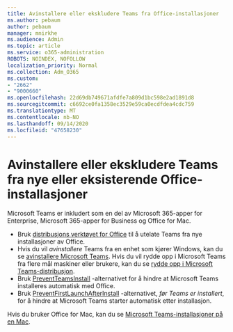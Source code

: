 ```yaml
---
title: Avinstallere eller ekskludere Teams fra Office-installasjoner
ms.author: pebaum
author: pebaum
manager: mnirkhe
ms.audience: Admin
ms.topic: article
ms.service: o365-administration
ROBOTS: NOINDEX, NOFOLLOW
localization_priority: Normal
ms.collection: Adm_O365
ms.custom:
- "2662"
- "9000660"
ms.openlocfilehash: 22d69db749671afdfe7a809d1bc598e2ad1891d8
ms.sourcegitcommit: c6692ce0fa1358ec3529e59ca0ecdfdea4cdc759
ms.translationtype: MT
ms.contentlocale: nb-NO
ms.lasthandoff: 09/14/2020
ms.locfileid: "47658230"
---
```

# <a name="uninstall-or-exclude-teams-from-new-or-existing-office-installations"></a>Avinstallere eller ekskludere Teams fra nye eller eksisterende Office-installasjoner

Microsoft Teams er inkludert som en del av Microsoft 365-apper for Enterprise, Microsoft 365-apper for Business og Office for Mac.

- Bruk [distribusjons verktøyet for Office](https://docs.microsoft.com/deployoffice/teams-install#how-to-exclude-microsoft-teams-from-new-installations-of-microsoft-365-apps) til å utelate Teams fra nye installasjoner av Office.
- Hvis du vil *avinstallere* Teams fra en enhet som kjører Windows, kan du se [avinstallere Microsoft Teams](https://support.office.com/article/3b159754-3c26-4952-abe7-57d27f5f4c81). Hvis du vil rydde opp i Microsoft Teams fra flere mål maskiner eller brukere, kan du se [rydde opp i Microsoft Teams-distribusjon](https://docs.microsoft.com/microsoftteams/scripts/powershell-script-teams-deployment-clean-up).
- Bruk [PreventTeamsInstall](https://docs.microsoft.com/deployoffice/teams-install#use-group-policy-to-control-the-installation-of-microsoft-teams
) -alternativet for å hindre at Microsoft Teams installeres automatisk med Office.
- Bruk [PreventFirstLaunchAfterInstall](https://docs.microsoft.com/deployoffice/teams-install#use-group-policy-to-prevent-microsoft-teams-from-starting-automatically-after-installation) -alternativet, *før Teams er installert*, for å hindre at Microsoft Teams starter automatisk etter installasjon.

Hvis du bruker Office for Mac, kan du se [Microsoft Teams-installasjoner på en Mac](https://docs.microsoft.com/deployoffice/teams-install#microsoft-teams-installations-on-a-mac).